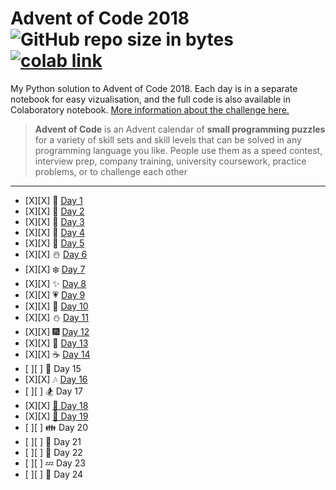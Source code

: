 # Advent of Code 2018  ![GitHub repo size in bytes](https://img.shields.io/github/repo-size/ameroyer/advent_of_code_2018.svg)  [![colab link](https://camo.githubusercontent.com/52feade06f2fecbf006889a904d221e6a730c194/68747470733a2f2f636f6c61622e72657365617263682e676f6f676c652e636f6d2f6173736574732f636f6c61622d62616467652e737667)](https://colab.research.google.com/drive/1x0CnzAg524k2Mt-89BaTXP8rLS6KHUKm)

My Python solution to Advent of Code 2018. Each day is in a separate notebook for easy vizualisation, and the full code is also available in Colaboratory notebook. [More information about the challenge here.](https://adventofcode.com/2018)

> **Advent of Code** is an Advent calendar of **small programming puzzles** for a variety of skill sets and skill levels that can be solved in any programming language you like. 
People use them as a speed contest, interview prep, company training, university coursework, practice problems, or to challenge each other

---

  * [X][X] 🎅 [Day 1](https://github.com/ameroyer/advent_of_code_2018/blob/master/day01.ipynb)
  * [X][X] 🎁 [Day 2](https://github.com/ameroyer/advent_of_code_2018/blob/master/day02.ipynb)
  * [X][X] 🎄 [Day 3](https://github.com/ameroyer/advent_of_code_2018/blob/master/day03.ipynb)
  * [X][X] 🌠 [Day 4](https://github.com/ameroyer/advent_of_code_2018/blob/master/day04.ipynb)
  * [X][X] 🍰 [Day 5](https://github.com/ameroyer/advent_of_code_2018/blob/master/day05.ipynb)
  * [X][X] ☃️ [Day 6](https://github.com/ameroyer/advent_of_code_2018/blob/master/day06.ipynb)
  * [X][X] ❄️ [Day 7](https://github.com/ameroyer/advent_of_code_2018/blob/master/day07.ipynb)
  * [X][X] ✨ [Day 8](https://github.com/ameroyer/advent_of_code_2018/blob/master/day08.ipynb) 
  * [X][X] 💗 [Day 9](https://github.com/ameroyer/advent_of_code_2018/blob/master/day09.ipynb) 
  * [X][X] 🍬 [Day 10](https://github.com/ameroyer/advent_of_code_2018/blob/master/day10.ipynb) 
  * [X][X] ⛄ [Day 11](https://github.com/ameroyer/advent_of_code_2018/blob/master/day11.ipynb)
  * [X][X] 🎆 [Day 12](https://github.com/ameroyer/advent_of_code_2018/blob/master/day12.ipynb)
  * [X][X] 🍭 [Day 13](https://github.com/ameroyer/advent_of_code_2018/blob/master/day13.ipynb)
  * [X][X] ☕ [Day 14](https://github.com/ameroyer/advent_of_code_2018/blob/master/day14.ipynb)
  * [ ][ ] 🌰 Day 15
  * [X][X] 🎶 [Day 16](https://github.com/ameroyer/advent_of_code_2018/blob/master/day16.ipynb)
  * [ ][ ] 🏂 Day 17
  * [X][X] [🍠 Day 18](https://github.com/ameroyer/advent_of_code_2018/blob/master/day18.ipynb)
  * [X][X] [🍫 Day 19](https://github.com/ameroyer/advent_of_code_2018/blob/master/day19.ipynb)
  * [ ][ ] 👪 Day 20
  * [ ][ ] 🍪 Day 21
  * [ ][ ] 🎀 Day 22
  * [ ][ ] 💤 Day 23
  * [ ][ ] 🎉 Day 24
